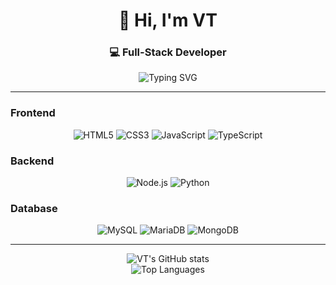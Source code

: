 <h1 align="center">👋 Hi, I'm VT</h1>
<h3 align="center">💻 Full-Stack Developer</h3>

<p align="center">
  <img src="https://readme-typing-svg.herokuapp.com?font=Fira+Code&pause=1000&width=435&lines=Full-Stack+Developer;Problem+Solver;Code+Enthusiast" alt="Typing SVG" />
</p>

---

### Frontend

<p align="center">
  <img src="https://img.shields.io/badge/HTML5-E34F26?style=for-the-badge&logo=html5&logoColor=white" alt="HTML5" />
  <img src="https://img.shields.io/badge/CSS3-1572B6?style=for-the-badge&logo=css3&logoColor=white" alt="CSS3" />
  <img src="https://img.shields.io/badge/JavaScript-F7DF1E?style=for-the-badge&logo=javascript&logoColor=black" alt="JavaScript" />
  <img src="https://img.shields.io/badge/TypeScript-007ACC?style=for-the-badge&logo=typescript&logoColor=white" alt="TypeScript" />
</p>

### Backend

<p align="center">
  <img src="https://img.shields.io/badge/Node.js-43853D?style=for-the-badge&logo=node.js&logoColor=white" alt="Node.js" />
  <img src="https://img.shields.io/badge/Python-3776AB?style=for-the-badge&logo=python&logoColor=white" alt="Python" />
</p>

### Database

<p align="center">
  <img src="https://img.shields.io/badge/MySQL-00000F?style=for-the-badge&logo=mysql&logoColor=white" alt="MySQL" />
  <img src="https://img.shields.io/badge/MariaDB-003545?style=for-the-badge&logo=mariadb&logoColor=white" alt="MariaDB" />
  <img src="https://img.shields.io/badge/MongoDB-4EA94B?style=for-the-badge&logo=mongodb&logoColor=white" alt="MongoDB" />
</p>

---

<div align="center">
  <img src="https://github-readme-stats.vercel.app/api?username=whoissw&show_icons=true&theme=radical&hide_border=true&bg_color=0d1117&title_color=f0f6fc&text_color=f0f6fc&hide=stars,prs" alt="VT's GitHub stats" />
</div>

<div align="center">
  <img src="https://github-readme-stats.vercel.app/api/top-langs/?username=whoissw&layout=compact&theme=radical&hide_border=true&bg_color=0d1117&title_color=f0f6fc&text_color=f0f6fc" alt="Top Languages" />
</div>
